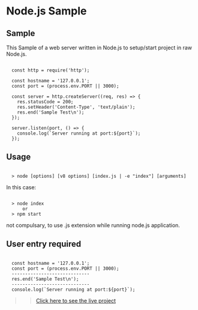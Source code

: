 # Node.js Sample 

## Sample

This Sample of a web server written in Node.js to setup/start project in raw Node.js.

```console

  const http = require('http');

  const hostname = '127.0.0.1';
  const port = (process.env.PORT || 3000);

  const server = http.createServer((req, res) => {
    res.statusCode = 200;
    res.setHeader('Content-Type', 'text/plain');
    res.end('Sample Test\n');
  });

  server.listen(port, () => {
    console.log(`Server running at port:${port}`);
  });

```

## Usage

```console

  > node [options] [v8 options] [index.js | -e "index"] [arguments]

```
In this case:

```console

  > node index
      or
  > npm start    

```
not compulsary, to use .js extension while running node.js application. 

## User entry required

```console

  const hostname = '127.0.0.1';
  const port = (process.env.PORT || 3000);
  -----------------------------
  res.end('Sample Test\n');
  -----------------------------
  console.log(`Server running at port:${port}`);

```

  >>  [ Click here to see the live project](http://node-js-sample-linkrachit.herokuapp.com/)